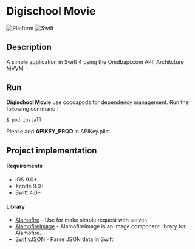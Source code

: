 # Digischool Movie

![Platform](https://img.shields.io/badge/plateforme-ios-lightgrey.svg?style=flat)
![Swift](https://img.shields.io/badge/in-Swift%204-orange.svg?style=flat)

## Description

A simple application in Swift 4 using the Omdbapi.com API. Architcture MVVM

## Run

**Digischool Movie** use cocoapods for dependency management.
Run the following command :

```ruby
$ pod install
```

Please add **APIKEY_PROD** in APIKey.plist

## Project implementation

#### Requirements
- iOS 9.0+
- Xcode 9.0+
- Swift 4.0+

#### Library
- [Alamofire](https://github.com/Alamofire/Alamofire) - Use for make simple request with server.
- [AlamofireImage](https://github.com/Alamofire/AlamofireImage) - AlamofireImage is an image component library for Alamofire.
- [SwiflyJSON](https://github.com/SwiftyJSON/SwiftyJSON) - Parse JSON data in Swift.
